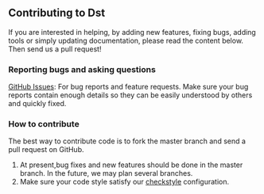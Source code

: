 ## Contributing to Dst
If you are interested in helping, by adding new features, fixing bugs, adding tools or simply updating documentation, 
please read the content below. Then send us a pull request!

### Reporting bugs and asking questions
[GitHub Issues](https://github.com/dst-project/dst/issues): For bug reports and feature requests. Make sure your bug 
reports contain enough details so they can be easily understood by others and quickly fixed.
### How to contribute
The best way to contribute code is to fork the master branch and send a pull request on GitHub.
1. At present,bug fixes and new features should be done in the master branch. In the future, we may plan several branches.
2. Make sure your code style satisfy our [checkstyle](https://github.com/dst-project/dst/blob/master/checkstyle.xml) configuration.
